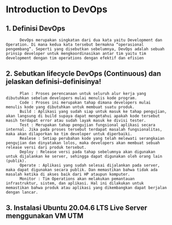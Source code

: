 # Introduction to DevOps
## 1. Definisi DevOps
          DevOps merupakan singkatan dari dua kata yaitu Development dan Operation. Di mana kedua kata tersebut bermakna “operasional pengembang”. Seperti yang disebutkan sebelumnya, DevOps adalah sebuah prinsip developer untuk mengkoordinasikan antar tim yaitu tim development dengan tim operations dengan efektif dan efisien

## 2. Sebutkan lifecycle DevOps (Continuous) dan jelaskan definisi-definisinya!
          Plan : Proses perencanaan untuk seluruh alur kerja yang dibutuhkan sebelum developers mulai menulis kode program.
          Code : Proses ini merupakan tahap dimana developers mulai menulis kode yang dibutuhkan untuk membuat suatu produk.
          Build : Aplikasi yang sudah siap untuk masuk ke tahap pengujian, akan langsung di build supaya dapat mengetahui apakah kode tersebut masih terdapat error atau sudah layak masuk ke divisi tester.
          Test : Merupakan tahap pengujian fungsional aplikasi secara internal. Jika pada proses tersebut terdapat masalah fungsionalitas, maka akan dilaporkan ke tim developer untuk diperbaiki.
          Realese : Setiap perubahan kode yang telah melewati serangkaian pengujian dan dinyatakan lolos, maka developers akan membuat sebuah release versi dari produk tersebut.
          Deploy : Release versi pada tahap sebelumnya akan digunakan untuk dijalankan ke server, sehingga dapat digunakan oleh orang lain (publik).
          Operate : Aplikasi yang sudah selesai dijalankan pada server, maka dapat digunakan secara publik. Dan memastikan bahwa tidak ada masalah ketika di akses baik dari HP ataupun komputer.
          Monitor : Tim Operations akan melakukan pemantauan infrastruktur, sistem, dan aplikasi. Hal ini dilakukan untuk memastikan bahwa produk atau aplikasi yang dikembangkan dapat berjalan dengan lancar.
          
## 3. Instalasi Ubuntu 20.04.6 LTS Live Server menggunakan VM UTM

